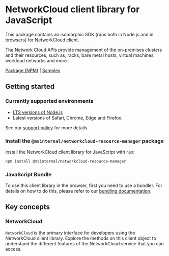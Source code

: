 # NetworkCloud client library for JavaScript

This package contains an isomorphic SDK (runs both in Node.js and in browsers) for NetworkCloud client.

The Network Cloud APIs provide management of the on-premises clusters and their resources, such as, racks, bare metal hosts, virtual machines, workload networks and more.

[Package (NPM)](https://www.npmjs.com/package/@msinternal/networkcloud-resource-manager) |
[Samples](https://github.com/Azure-Samples/azure-samples-js-management)

## Getting started

### Currently supported environments

- [LTS versions of Node.js](https://github.com/nodejs/release#release-schedule)
- Latest versions of Safari, Chrome, Edge and Firefox.

See our [support policy](https://github.com/Azure/azure-sdk-for-js/blob/main/SUPPORT.md) for more details.


### Install the `@msinternal/networkcloud-resource-manager` package

Install the NetworkCloud client library for JavaScript with `npm`:

```bash
npm install @msinternal/networkcloud-resource-manager
```


### JavaScript Bundle
To use this client library in the browser, first you need to use a bundler. For details on how to do this, please refer to our [bundling documentation](https://aka.ms/AzureSDKBundling).

## Key concepts

### NetworkCloud

`NetworkCloud` is the primary interface for developers using the NetworkCloud client library. Explore the methods on this client object to understand the different features of the NetworkCloud service that you can access.

